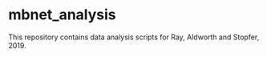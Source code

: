 # mbnet_analysis
This repository contains data analysis scripts for Ray, Aldworth and Stopfer, 2019.
